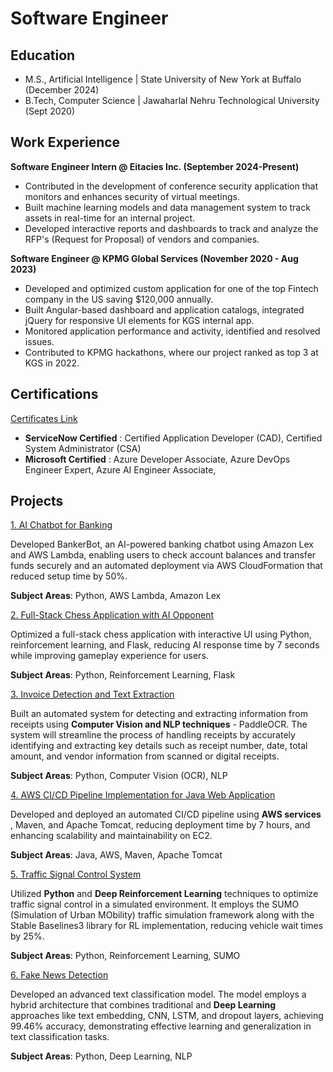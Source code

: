 # Software Engineer

## Education
- M.S., Artificial Intelligence | State University of New York at Buffalo (December 2024)
- B.Tech, Computer Science | Jawaharlal Nehru Technological University (Sept 2020)

## Work Experience
**Software Engineer Intern @ Eitacies Inc. (September 2024-Present)**
- Contributed in the development of conference security application that monitors and enhances security of virtual meetings.
-  Built machine learning models and data management system to track assets in real-time for an internal project.
- Developed interactive reports and dashboards to track and analyze the RFP's (Request for Proposal) of vendors and companies.

**Software Engineer @ KPMG Global Services (November 2020 - Aug 2023)**
- Developed and optimized custom application for one of the top Fintech company in the US saving $120,000 annually.
- Built Angular-based dashboard and application catalogs, integrated jQuery for responsive UI elements for KGS internal app.
- Monitored application performance and activity, identified and resolved issues.
- Contributed to KPMG hackathons, where our project ranked as top 3 at KGS in 2022.

## Certifications
[Certificates Link](https://learn.microsoft.com/en-us/users/shreshtagundoju-0658/transcript/73k6xcgy4rw1wxx)

- **ServiceNow Certified** : Certified Application Developer (CAD), Certified System Administrator (CSA)
- **Microsoft Certified** : Azure Developer Associate, Azure DevOps Engineer Expert, Azure AI Engineer Associate,

## Projects

[1. AI Chatbot for Banking](https://github.com/shreshtagundoji/BankingBot-AWS-Lambda)

Developed BankerBot, an AI-powered banking chatbot using Amazon Lex and AWS Lambda, enabling users to check account balances and transfer funds securely and an automated deployment via AWS CloudFormation that reduced setup time by 50%.

**Subject Areas**: Python, AWS Lambda, Amazon Lex <br /> 

[2. Full-Stack Chess Application with AI Opponent](https://github.com/shreshtagundoji/Chess-Application-Python)

Optimized a full-stack chess application with interactive UI using Python, reinforcement learning, and Flask, reducing AI response time by 7 seconds while improving gameplay experience for users.

**Subject Areas**: Python, Reinforcement Learning, Flask <br /> 

[3. Invoice Detection and Text Extraction](https://github.com/shreshtagundoji/PaddleOCR-InvoiceDetection)

Built an automated system for detecting and extracting information from receipts using **Computer Vision and NLP techniques** - PaddleOCR. The system will streamline the process of handling receipts by accurately identifying and extracting key details such as receipt number, date, total amount, and vendor information from scanned or digital receipts.

**Subject Areas**: Python, Computer Vision (OCR), NLP <br /> 

[4. AWS CI/CD Pipeline Implementation for Java Web Application](https://github.com/shreshtagundoji/AWS-CI-CD-Pipeline-CloudFormation)

Developed and deployed an automated CI/CD pipeline using **AWS services** , Maven, and Apache Tomcat, reducing deployment time by 7 hours, and enhancing scalability and maintainability on EC2.

**Subject Areas**: Java, AWS, Maven, Apache Tomcat <br />

[5. Traffic Signal Control System](https://github.com/shreshtagundoji/Traffic-Lights-Control-RL/blob/main/Final_Report.pdf)

Utilized **Python** and **Deep Reinforcement Learning** techniques to optimize traffic signal control in a simulated environment. It employs the SUMO (Simulation of Urban MObility) traffic simulation framework along with the Stable Baselines3 library for RL implementation, reducing vehicle wait times by 25%.

**Subject Areas**: Python, Reinforcement Learning, SUMO <br /> 

[6. Fake News Detection](https://github.com/shreshtagundoji/Fake-News-Detection-Kaggle/tree/main)

Developed an advanced text classification model. The model employs a hybrid architecture that combines traditional and **Deep Learning** approaches like text embedding, CNN, LSTM, and dropout layers, achieving 99.46% accuracy, demonstrating effective learning and generalization in text classification tasks.

**Subject Areas**: Python, Deep Learning, NLP <br /> 
